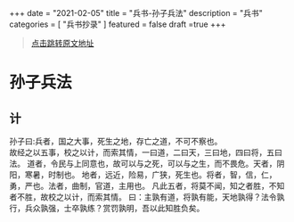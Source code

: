 +++
date = "2021-02-05"
title = "兵书-孙子兵法"
description = "兵书"
categories = [
    "兵书抄录"
]
featured = false
draft =true 
+++
> [点击跳转原文地址](http://book.sbkk8.com/gudai/gudaibingshu/)
# 孙子兵法
## 计
孙子曰:兵者，国之大事，死生之地，存亡之道，不可不察也。<br>
故经之以五事，校之以计，而索其情，一曰道，二曰天，三曰地，四曰将，五曰法。
道者，令民与上同意也，故可以与之死，可以与之生，而不畏危。天者，阴阳，寒暑，时制也。
地者，远近，险易，广狭，死生也。将者，智，信，仁，勇，严也。法者，曲制，官道，主用也。
凡此五者，将莫不闻，知之者胜，不知者不胜，故校之以计，而索其情。
曰：主孰有道，将孰有能，天地孰得？法令孰行，兵众孰强，士卒孰练？赏罚孰明，吾以此知胜负矣。<br>

